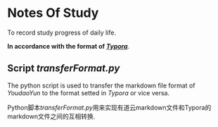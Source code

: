 # Notes Of Study
To record study progress of daily life.

**In accordance with the format of [_Typora_](https://www.typora.io/)**.

## Script *transferFormat.py*
The python script is used to transfer the markdown file format of *YoudaoYun* to the format setted in *Typora* or vice versa.

Python脚本*transferFormat.py*用来实现有道云markdown文件和Typora的markdown文件之间的互相转换.